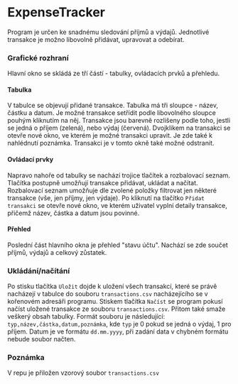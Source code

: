 # ExpenseTracker
Program je určen ke snadnému sledování příjmů a výdajů. Jednotlivé transakce je možno libovolně přidávat, upravovat a odebírat.

### Grafické rozhraní
Hlavní okno se skládá ze tří částí - tabulky, ovládacích prvků a přehledu.

#### Tabulka
V tabulce se objevují přidané transakce. Tabulka má tři sloupce - název, částku a datum.
Je možné transakce setřídit podle libovolného sloupce pouhým kliknutím na něj.
Transakce jsou barevně rozlišeny podle toho, jestli se jedná o příjem (zelená), nebo výdaj (červená).
Dvojklikem na transakci se otevře nové okno, ve kterém je možné transakci upravit. Je zde také k nahlédnutí poznámka.
Transakci je v tomto okně také možné odstranit.

#### Ovládací prvky
Napravo nahoře od tabulky se nachází trojice tlačítek a rozbalovací seznam.
Tlačítka postupně umožňují transakce přidávat, ukládat a načítat.
Rozbalovací seznam umožňuje dle zvolené položky filtrovat jen některé transakce (vše, jen příjmy, jen výdaje).
Po kliknutí na tlačítko `Přidat transakci` se otevře nové okno, ve kterém uživatel vyplní detaily transakce,
přičemž název, částka a datum jsou povinné.

#### Přehled
Poslední část hlavního okna je přehled "stavu účtu". Nachází se zde součet příjmů, výdajů a celkový zůstatek.

### Ukládání/načítání
Po stisku tlačítka `Uložit` dojde k uložení všech transakcí, které se právě nacházejí v tabulce do souboru `transactions.csv`
nacházejícího se v kořenovém adresáři programu.
Stiskem tlačítka `Načíst` se program pokusí načíst uložené transakce ze souboru `transactions.csv`. Přitom také smaže veškerý obsah tabulky.
Formát souboru je následující: `typ,název,částka,datum,poznámka`, kde `typ` je 0 pokud se jedná o výdaj, 1 pro příjem.
Datum je ve formátu `dd.mm.yyyy`, při zadání data v chybném formátu nebude soubor načten.

### Poznámka
V repu je přiložen vzorový soubor `transactions.csv`
